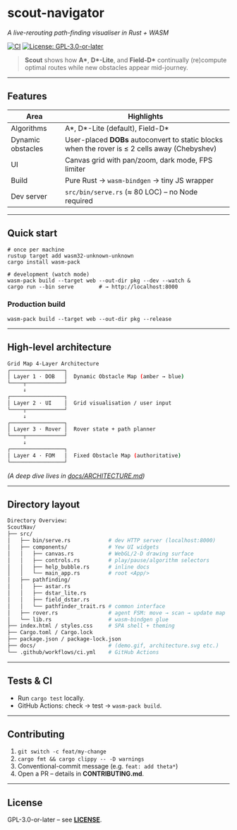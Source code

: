 # scout-navigator
*A live-rerouting path-finding visualiser in Rust + WASM*

[![CI](https://github.com/CartesianXR7/ScoutNav/actions/workflows/ci.yml/badge.svg)](https://github.com/CartesianXR7/ScoutNav/actions/workflows/ci.yml)
[![License: GPL-3.0-or-later](https://img.shields.io/badge/License-GPLv3%2B-blue.svg)](LICENSE) 

> **Scout** shows how **A\***, **D\*-Lite**, and **Field-D\*** continually (re)compute optimal routes while new obstacles appear mid-journey.

---

## Features

| Area | Highlights |
|------|------------|
| Algorithms | A\*, D\*-Lite (default), Field-D\* |
| Dynamic obstacles | User-placed **DOBs** autoconvert to static blocks when the rover is ≤ 2 cells away (Chebyshev) |
| UI | Canvas grid with pan/zoom, dark mode, FPS limiter |
| Build | Pure Rust → `wasm-bindgen` → tiny JS wrapper |
| Dev server | `src/bin/serve.rs` (≈ 80 LOC) – no Node required |

---

## Quick start

    # once per machine
    rustup target add wasm32-unknown-unknown
    cargo install wasm-pack

    # development (watch mode)
    wasm-pack build --target web --out-dir pkg --dev --watch &
    cargo run --bin serve        # → http://localhost:8000

### Production build

    wasm-pack build --target web --out-dir pkg --release

---

## High-level architecture
```bash
Grid Map 4-Layer Architecture
┌─────────────────┐
│ Layer 1 · DOB   │  Dynamic Obstacle Map (amber → blue)
└────┬────────────┘
     ↓
┌─────────────────┐
│ Layer 2 · UI    │  Grid visualisation / user input
└────┬────────────┘
     ↓
┌─────────────────┐
│ Layer 3 · Rover │  Rover state + path planner
└────┬────────────┘
     ↓
┌─────────────────┐
│ Layer 4 · FOM   │  Fixed Obstacle Map (authoritative)
└─────────────────┘
```

*(A deep dive lives in [docs/ARCHITECTURE.md](https://github.com/CartesianXR7/scout-navigator/blob/main/docs/ARCHITECTURE.md))*

---

## Directory layout
```bash
Directory Overview:
ScoutNav/
├── src/
│   ├── bin/serve.rs            # dev HTTP server (localhost:8000)
│   ├── components/             # Yew UI widgets
│   │   ├── canvas.rs           # WebGL/2-D drawing surface
│   │   ├── controls.rs         # play/pause/algorithm selectors
│   │   ├── help_bubble.rs      # inline docs
│   │   └── main_app.rs         # root <App/>
│   ├── pathfinding/
│   │   ├── astar.rs
│   │   ├── dstar_lite.rs
│   │   ├── field_dstar.rs
│   │   └── pathfinder_trait.rs # common interface
│   ├── rover.rs                # agent FSM: move → scan → update map
│   └── lib.rs                  # wasm-bindgen glue
├── index.html / styles.css     # SPA shell + theming
├── Cargo.toml / Cargo.lock
├── package.json / package-lock.json
├── docs/                       # (demo.gif, architecture.svg etc.)
└── .github/workflows/ci.yml    # GitHub Actions
```
---

## Tests & CI

* Run `cargo test` locally.  
* GitHub Actions: check → test → `wasm-pack build`.

---

## Contributing

1. `git switch -c feat/my-change`  
2. `cargo fmt && cargo clippy -- -D warnings`  
3. Conventional-commit message (e.g. `feat: add theta*`)  
4. Open a PR – details in **CONTRIBUTING.md**.

---

## License

GPL-3.0-or-later – see **[LICENSE](https://github.com/CartesianXR7/scout-navigator/blob/main/LICENSE)**.

